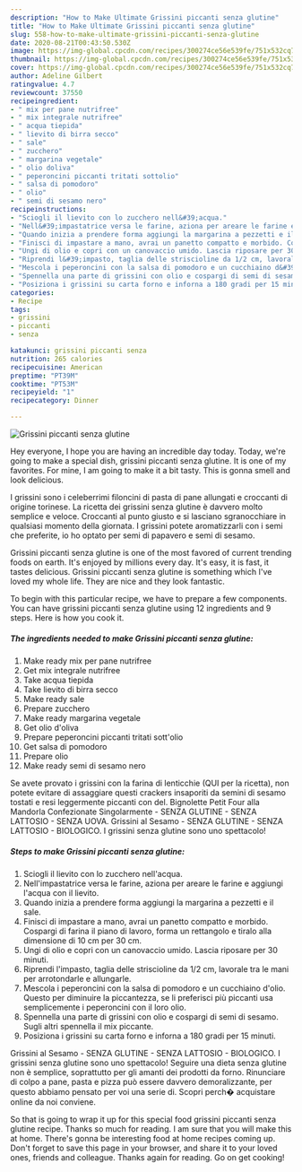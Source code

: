 ```yaml
---
description: "How to Make Ultimate Grissini piccanti senza glutine"
title: "How to Make Ultimate Grissini piccanti senza glutine"
slug: 558-how-to-make-ultimate-grissini-piccanti-senza-glutine
date: 2020-08-21T00:43:50.530Z
image: https://img-global.cpcdn.com/recipes/300274ce56e539fe/751x532cq70/grissini-piccanti-senza-glutine-recipe-main-photo.jpg
thumbnail: https://img-global.cpcdn.com/recipes/300274ce56e539fe/751x532cq70/grissini-piccanti-senza-glutine-recipe-main-photo.jpg
cover: https://img-global.cpcdn.com/recipes/300274ce56e539fe/751x532cq70/grissini-piccanti-senza-glutine-recipe-main-photo.jpg
author: Adeline Gilbert
ratingvalue: 4.7
reviewcount: 37550
recipeingredient:
- " mix per pane nutrifree"
- " mix integrale nutrifree"
- " acqua tiepida"
- " lievito di birra secco"
- " sale"
- " zucchero"
- " margarina vegetale"
- " olio doliva"
- " peperoncini piccanti tritati sottolio"
- " salsa di pomodoro"
- " olio"
- " semi di sesamo nero"
recipeinstructions:
- "Sciogli il lievito con lo zucchero nell&#39;acqua."
- "Nell&#39;impastatrice versa le farine, aziona per areare le farine e aggiungi l&#39;acqua con il lievito."
- "Quando inizia a prendere forma aggiungi la margarina a pezzetti e il sale."
- "Finisci di impastare a mano, avrai un panetto compatto e morbido. Cospargi di farina il piano di lavoro, forma un rettangolo e tiralo alla dimensione di 10 cm per 30 cm."
- "Ungi di olio e copri con un canovaccio umido. Lascia riposare per 30 minuti."
- "Riprendi l&#39;impasto, taglia delle striscioline da 1/2 cm, lavorale tra le mani per arrotondarle e allungarle."
- "Mescola i peperoncini con la salsa di pomodoro e un cucchiaino d&#39;olio. Questo per diminuire la piccantezza, se li preferisci più piccanti usa semplicemente i peperoncini con il loro olio."
- "Spennella una parte di grissini con olio e cospargi di semi di sesamo. Sugli altri spennella il mix piccante."
- "Posiziona i grissini su carta forno e inforna a 180 gradi per 15 minuti."
categories:
- Recipe
tags:
- grissini
- piccanti
- senza

katakunci: grissini piccanti senza 
nutrition: 265 calories
recipecuisine: American
preptime: "PT39M"
cooktime: "PT53M"
recipeyield: "1"
recipecategory: Dinner

---
```



![Grissini piccanti senza glutine](https://img-global.cpcdn.com/recipes/300274ce56e539fe/751x532cq70/grissini-piccanti-senza-glutine-recipe-main-photo.jpg)

Hey everyone, I hope you are having an incredible day today. Today, we're going to make a special dish, grissini piccanti senza glutine. It is one of my favorites. For mine, I am going to make it a bit tasty. This is gonna smell and look delicious.

I grissini sono i celeberrimi filoncini di pasta di pane allungati e croccanti di origine torinese. La ricetta dei grissini senza glutine è davvero molto semplice e veloce. Croccanti al punto giusto e si lasciano sgranocchiare in qualsiasi momento della giornata. I grissini potete aromatizzarli con i semi che preferite, io ho optato per semi di papavero e semi di sesamo.

Grissini piccanti senza glutine is one of the most favored of current trending foods on earth. It's enjoyed by millions every day. It's easy, it is fast, it tastes delicious. Grissini piccanti senza glutine is something which I've loved my whole life. They are nice and they look fantastic.


To begin with this particular recipe, we have to prepare a few components. You can have grissini piccanti senza glutine using 12 ingredients and 9 steps. Here is how you cook it.

<!--inarticleads1-->

##### The ingredients needed to make Grissini piccanti senza glutine:

1. Make ready  mix per pane nutrifree
1. Get  mix integrale nutrifree
1. Take  acqua tiepida
1. Take  lievito di birra secco
1. Make ready  sale
1. Prepare  zucchero
1. Make ready  margarina vegetale
1. Get  olio d&#39;oliva
1. Prepare  peperoncini piccanti tritati sott&#39;olio
1. Get  salsa di pomodoro
1. Prepare  olio
1. Make ready  semi di sesamo nero


Se avete provato i grissini con la farina di lenticchie (QUI per la ricetta), non potete evitare di assaggiare questi crackers insaporiti da semini di sesamo tostati e resi leggermente piccanti con del. Bignolette Petit Four alla Mandorla Confezionate Singolarmente - SENZA GLUTINE - SENZA LATTOSIO - SENZA UOVA. Grissini al Sesamo - SENZA GLUTINE - SENZA LATTOSIO - BIOLOGICO. I grissini senza glutine sono uno spettacolo! 

<!--inarticleads2-->

##### Steps to make Grissini piccanti senza glutine:

1. Sciogli il lievito con lo zucchero nell&#39;acqua.
1. Nell&#39;impastatrice versa le farine, aziona per areare le farine e aggiungi l&#39;acqua con il lievito.
1. Quando inizia a prendere forma aggiungi la margarina a pezzetti e il sale.
1. Finisci di impastare a mano, avrai un panetto compatto e morbido. Cospargi di farina il piano di lavoro, forma un rettangolo e tiralo alla dimensione di 10 cm per 30 cm.
1. Ungi di olio e copri con un canovaccio umido. Lascia riposare per 30 minuti.
1. Riprendi l&#39;impasto, taglia delle striscioline da 1/2 cm, lavorale tra le mani per arrotondarle e allungarle.
1. Mescola i peperoncini con la salsa di pomodoro e un cucchiaino d&#39;olio. Questo per diminuire la piccantezza, se li preferisci più piccanti usa semplicemente i peperoncini con il loro olio.
1. Spennella una parte di grissini con olio e cospargi di semi di sesamo. Sugli altri spennella il mix piccante.
1. Posiziona i grissini su carta forno e inforna a 180 gradi per 15 minuti.


Grissini al Sesamo - SENZA GLUTINE - SENZA LATTOSIO - BIOLOGICO. I grissini senza glutine sono uno spettacolo! Seguire una dieta senza glutine non è semplice, soprattutto per gli amanti dei prodotti da forno. Rinunciare di colpo a pane, pasta e pizza può essere davvero demoralizzante, per questo abbiamo pensato per voi una serie di. Scopri perch� acquistare online da noi conviene. 

So that is going to wrap it up for this special food grissini piccanti senza glutine recipe. Thanks so much for reading. I am sure that you will make this at home. There's gonna be interesting food at home recipes coming up. Don't forget to save this page in your browser, and share it to your loved ones, friends and colleague. Thanks again for reading. Go on get cooking!
